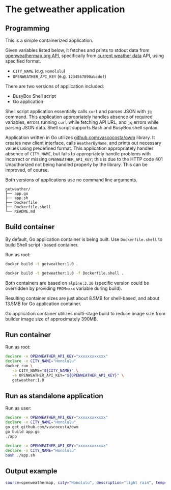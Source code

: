 # The getweather application

## Programming

This is a simple containerized application.

Given variables listed below, it fetches and prints to stdout data from
[openweathermap.org API](https://openweathermap.org/api), specifically from
[current weather data](https://openweathermap.org/current) API, using specified
format.

* `CITY_NAME` (e.g. `Honolulu`)
* `OPENWEATHER_API_KEY` (e.g. `1234567890abcdef`)

There are two versions of application included:

* BusyBox Shell script
* Go application

Shell script application essentially calls `curl` and parses JSON with `jq`
command. This application appropriately handles absence of required variables,
errors running `curl` while fetching API URL, and `jq` errors while parsing JSON
data. Shell script supports Bash and BusyBox shell syntax.

Application written in Go utilizes
[github.com/vascocosta/owm](https://github.com/vascocosta/owm) library. It
creates new client interface, calls `WeatherByName`, and prints out necessary
values using predefined format. This application appropriately handles absence
of `CITY_NAME`, but fails to appropriately handle problems with incorrect or
missing `OPENWEATHER_API_KEY`; this is due to the HTTP code 401 Unauthorized not
being handled properly by the library. This can be improved, of course.

Both versions of applications use no command line arguments.

```code
getweather/
├── app.go
├── app.sh
├── Dockerfile
├── Dockerfile.shell
└── README.md
```

## Build container

By default, Go application container is being built. Use `Dockerfile.shell` to
build Shell script -based container.

Run as root:

```bash
docker build -t getweather:1.0 .
```

```bash
docker build -t getweather:1.0 -f Dockerfile.shell .
```

Both containers are based on `alpine:3.10` (specific version could be overridden
by providing `FROM=xxx` variable during build).

Resulting container sizes are just about 8.5MB for shell-based, and about 13.5MB
for Go application container.

Go application container utilizes multi-stage build to reduce image size from
builder image size of approximately 390MB.

## Run container

Run as root:

```bash
declare -x OPENWEATHER_API_KEY="xxxxxxxxxxxx"
declare -x CITY_NAME="Honolulu"
docker run \
   -e CITY_NAME="${CITY_NAME}" \
   -e OPENWEATHER_API_KEY="${OPENWEATHER_API_KEY}" \
   getweather:1.0
```

## Run as standalone application

Run as user:

```bash
declare -x OPENWEATHER_API_KEY="xxxxxxxxxxxx"
declare -x CITY_NAME="Honolulu"
go get github.com/vascocosta/owm
go build app.go
./app
```

```bash
declare -x OPENWEATHER_API_KEY="xxxxxxxxxxxx"
declare -x CITY_NAME="Honolulu"
bash ./app.sh
```

## Output example

```bash
source=openweathermap, city="Honolulu", description="light rain", temp=23.72, humidity=78
```
